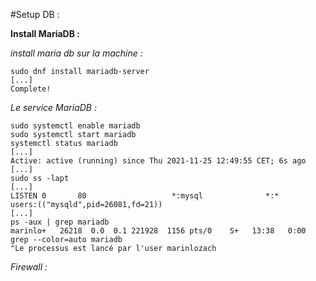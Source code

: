 #Setup DB :

**Install MariaDB :**

*install maria db sur la machine :*
```
sudo dnf install mariadb-server
[...]
Complete!
```
*Le service MariaDB :*
```
sudo systemctl enable mariadb
sudo systemctl start mariadb
systemctl status mariadb
[...]
Active: active (running) since Thu 2021-11-25 12:49:55 CET; 6s ago
[...]
sudo ss -lapt
[...]
LISTEN 0       80                   *:mysql              *:*      users:(("mysqld",pid=26081,fd=21))
[...]
ps -aux | grep mariadb 
marinlo+   26218  0.0  0.1 221928  1156 pts/0    S+   13:38   0:00 grep --color=auto mariadb
"Le processus est lancé par l'user marinlozach
```
*Firewall :*
